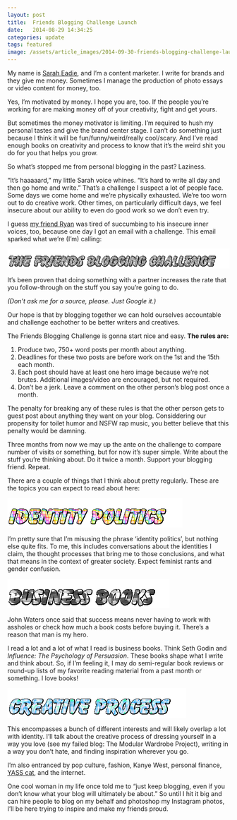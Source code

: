 ```yaml
---
layout: post
title:  Friends Blogging Challenge Launch
date:   2014-08-29 14:34:25
categories: update
tags: featured
image: /assets/article_images/2014-09-30-friends-blogging-challenge-launch/friends-blogging-challenge.jpg
---
```


My name is [Sarah Eadie](http://www.twitter.com/eadiest), and I’m a content marketer. I write for brands and they give me money. Sometimes I manage the production of photo essays or video content for money, too.

Yes, I’m motivated by money. I hope you are, too. If the people you’re working for are making money off of your creativity, fight and get yours.

But sometimes the money motivator is limiting. I’m required to hush my personal tastes and give the brand center stage. I can’t do something just because I think it will be fun/funny/weird/really cool/scary. And I’ve read enough books on creativity and process to know that it’s the weird shit you do for you that helps you grow.

So what’s stopped me from personal blogging in the past? Laziness.

“It’s haaaaard,” my little Sarah voice whines. “It’s hard to write all day and then go home and write.” That’s a challenge I suspect a lot of people face. Some days we come home and we’re physically exhausted. We’re too worn out to do creative work. Other times, on particularly difficult days, we feel insecure about our ability to even do good work so we don’t even try.

I guess [my friend Ryan](http://ryanjdonaldson.com/) was tired of succumbing to his insecure inner voices, too, because one day I got an email with a challenge. This email sparked what we’re (I’m) calling:

![So sparkle. Much challenge.](/assets/article_images/2014-09-30-friends-blogging-challenge-launch/friends-blogging-challenge.gif)

It’s been proven that doing something with a partner increases the rate that you follow-through on the stuff you say you’re going to do.

*(Don’t ask me for a source, please. Just Google it.)*

Our hope is that by blogging together we can hold ourselves accountable and challenge eachother to be better writers and creatives.

The Friends Blogging Challenge is gonna start nice and easy. **The rules are:**

1. Produce two, 750+ word posts per month about anything.
2. Deadlines for these two posts are before work on the 1st and the 15th each month.
3. Each post should have at least one hero image because we’re not brutes. Additional images/video are encouraged, but not required.
4. Don’t be a jerk. Leave a comment on the other person’s blog post once a month.

The penalty for breaking any of these rules is that the other person gets to guest post about anything they want on your blog. Considdering our propensity for toilet humor and NSFW rap music, you better believe that this penalty would be damning.

Three months from now we may up the ante on the challenge to compare number of visits or something, but for now it’s super simple. Write about the stuff you’re thinking about. Do it twice a month. Support your blogging friend. Repeat.

There are a couple of things that I think about pretty regularly. These are the topics you can expect to read about here:

![It's complicated!](/assets/article_images/2014-09-30-friends-blogging-challenge-launch/identity-politics.gif)

I’m pretty sure that I’m misusing the phrase ‘identity politics’, but nothing else quite fits. To me, this includes conversations about the identities I claim, the thought processes that bring me to those conclusions, and what that means in the context of greater society. Expect feminist rants and gender confusion.

![I read a bunch!](/assets/article_images/2014-09-30-friends-blogging-challenge-launch/business-books.gif)

John Waters once said that success means never having to work with assholes or check how much a book costs before buying it. There’s a reason that man is my hero.

I read a lot and a lot of what I read is business books. Think Seth Godin and *Influence: The Psychology of Persuasion*. These books shape what I write and think about. So, if I’m feeling it, I may do semi-regular book reviews or round-up lists of my favorite reading material from a past month or something. I love books!


![How Do I Art?](/assets/article_images/2014-09-30-friends-blogging-challenge-launch/creative-process.gif)

This encompasses a bunch of different interests and will likely overlap a lot with identity. I’ll talk about the creative process of dressing yourself in a way you love (see my failed blog: The Modular Wardrobe Project), writing in a way you don’t hate, and finding inspiration wherever you go.

I’m also entranced by pop culture, fashion, Kanye West, personal finance, [YASS cat](https://vine.co/v/OzQaIO0IOiu), and the internet.

One cool woman in my life once told me to “just keep blogging, even if you don’t know what your blog will ultimately be about.” So until I hit it big and can hire people to blog on my behalf and photoshop my Instagram photos, I’ll be here trying to inspire and make my friends proud.

[jekyll]:      http://jekyllrb.com
[jekyll-gh]:   https://github.com/jekyll/jekyll
[jekyll-help]: https://github.com/jekyll/jekyll-help
